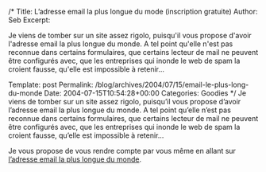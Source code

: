 /*
 Title: L&rsquo;adresse email la plus longue du mode (inscription gratuite)
 Author: Seb
 Excerpt:  <p>Je viens de tomber sur un site assez rigolo, puisqu'il vous propose d'avoir l'adresse email la plus longue du monde. A tel point qu'elle n'est pas reconnue dans certains formulaires, que certains lecteur de mail ne peuvent &ecirc;tre configur&eacute;s avec, que les entreprises qui inonde le web de spam la croient fausse, qu'elle est impossible &agrave;  retenir...</p>
 Template: post
 Permalink: /blog/archives/2004/07/15/email-le-plus-long-du-monde
 Date: 2004-07-15T10:54:28+00:00
 Categories: Goodies
*/
Je viens de tomber sur un site assez rigolo, puisqu&rsquo;il vous propose d&rsquo;avoir l&rsquo;adresse email la plus longue du monde. A tel point qu&rsquo;elle n&rsquo;est pas reconnue dans certains formulaires, que certains lecteur de mail ne peuvent &ecirc;tre configur&eacute;s avec, que les entreprises qui inonde le web de spam la croient fausse, qu&rsquo;elle est impossible &agrave; retenir&#8230;

<!--more-->

Je vous propose de vous rendre compte par vous m&ecirc;me en allant sur [l&rsquo;adresse email la plus longue du monde][1].

 [1]: http://www.abcdefghijklmnopqrstuvwxyzabcdefghijklmnopqrstuvwxyzabcdefghijk.com/ "http://www.abcdefghijklmnopqrstuvwxyzabcdefghijklmnopqrstuvwxyzabcdefghijk.com/"